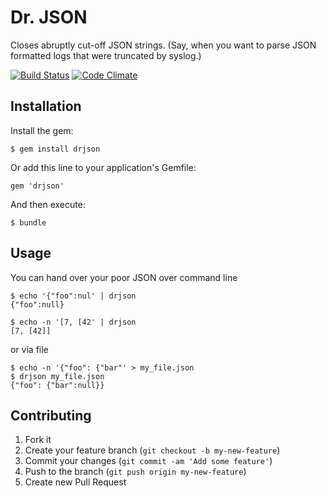 # Dr. JSON

Closes abruptly cut-off JSON strings. (Say, when you want to parse JSON formatted logs that were truncated by syslog.) 

[![Build Status](http://img.shields.io/travis/mat/drjson/master.svg?style=flat-square)](http://travis-ci.org/mat/drjson) [![Code Climate](http://img.shields.io/codeclimate/github/mat/drjson.svg?style=flat-square)](https://codeclimate.com/github/mat/drjson)


## Installation

Install the gem:

    $ gem install drjson

Or add this line to your application's Gemfile:

    gem 'drjson'

And then execute:

    $ bundle

## Usage

You can hand over your poor JSON over command line

    $ echo '{"foo":nul' | drjson 
    {"foo":null}

    $ echo -n '[7, [42' | drjson
    [7, [42]]

or via file

    $ echo -n '{"foo": {"bar"' > my_file.json
    $ drjson my_file.json
    {"foo": {"bar":null}}


## Contributing

1. Fork it
2. Create your feature branch (`git checkout -b my-new-feature`)
3. Commit your changes (`git commit -am 'Add some feature'`)
4. Push to the branch (`git push origin my-new-feature`)
5. Create new Pull Request
